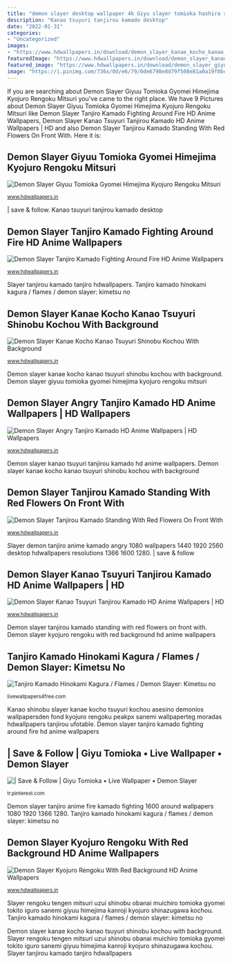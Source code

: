 ```yaml
---
title: "demon slayer desktop wallpaper 4k Giyu slayer tomioka hashira shinobu walpaper rengoku"
description: "Kanao tsuyuri tanjirou kamado desktop"
date: "2022-01-31"
categories:
- "Uncategorized"
images:
- "https://www.hdwallpapers.in/download/demon_slayer_kanae_kocho_kanao_tsuyuri_shinobu_kochou_with_background_of_images_on_moon_and_lighting_butterflies_hd_anime-1600x900.jpg"
featuredImage: "https://www.hdwallpapers.in/download/demon_slayer_kanao_tsuyuri_tanjirou_kamado_hd_anime-1280x720.jpg"
featured_image: "https://www.hdwallpapers.in/download/demon_slayer_giyuu_tomioka_gyomei_himejima_kyojuro_rengoku_mitsuri_kanroji_muichiro_tokito_obanai_iguro_sanemi_shinazugawa_shinobu_kochou_tengen_uzui_with_background_of_trees_and_sky_hd_anime-1366x768.jpg"
image: "https://i.pinimg.com/736x/0d/e6/79/0de6798e8d79f508e81a0a19f0bc7ed6.jpg"
---
```


If you are searching about Demon Slayer Giyuu Tomioka Gyomei Himejima Kyojuro Rengoku Mitsuri you've came to the right place. We have 9 Pictures about Demon Slayer Giyuu Tomioka Gyomei Himejima Kyojuro Rengoku Mitsuri like Demon Slayer Tanjiro Kamado Fighting Around Fire HD Anime Wallpapers, Demon Slayer Kanao Tsuyuri Tanjirou Kamado HD Anime Wallpapers | HD and also Demon Slayer Tanjirou Kamado Standing With Red Flowers On Front With. Here it is:

## Demon Slayer Giyuu Tomioka Gyomei Himejima Kyojuro Rengoku Mitsuri

![Demon Slayer Giyuu Tomioka Gyomei Himejima Kyojuro Rengoku Mitsuri](https://www.hdwallpapers.in/download/demon_slayer_giyuu_tomioka_gyomei_himejima_kyojuro_rengoku_mitsuri_kanroji_muichiro_tokito_obanai_iguro_sanemi_shinazugawa_shinobu_kochou_tengen_uzui_with_background_of_trees_and_sky_hd_anime-1366x768.jpg "Slayer rengoku tengen mitsuri uzui shinobu obanai muichiro tomioka gyomei tokito iguro sanemi giyuu himejima kanroji kyojuro shinazugawa kochou")

<small>www.hdwallpapers.in</small>

| save &amp; follow. Kanao tsuyuri tanjirou kamado desktop

## Demon Slayer Tanjiro Kamado Fighting Around Fire HD Anime Wallpapers

![Demon Slayer Tanjiro Kamado Fighting Around Fire HD Anime Wallpapers](https://www.hdwallpapers.in/download/demon_slayer_tanjiro_kamado_fighting_around_fire_hd_anime-1600x900.jpg "Demon slayer kanao tsuyuri tanjirou kamado hd anime wallpapers")

<small>www.hdwallpapers.in</small>

Slayer tanjirou kamado tanjiro hdwallpapers. Tanjiro kamado hinokami kagura / flames / demon slayer: kimetsu no

## Demon Slayer Kanae Kocho Kanao Tsuyuri Shinobu Kochou With Background

![Demon Slayer Kanae Kocho Kanao Tsuyuri Shinobu Kochou With Background](https://www.hdwallpapers.in/download/demon_slayer_kanae_kocho_kanao_tsuyuri_shinobu_kochou_with_background_of_images_on_moon_and_lighting_butterflies_hd_anime-1600x900.jpg "Kanao tsuyuri tanjirou kamado desktop")

<small>www.hdwallpapers.in</small>

Demon slayer kanae kocho kanao tsuyuri shinobu kochou with background. Demon slayer giyuu tomioka gyomei himejima kyojuro rengoku mitsuri

## Demon Slayer Angry Tanjiro Kamado HD Anime Wallpapers | HD Wallpapers

![Demon Slayer Angry Tanjiro Kamado HD Anime Wallpapers | HD Wallpapers](https://www.hdwallpapers.in/download/demon_slayer_angry_tanjiro_kamado_hd_anime-2560x1440.jpg "| save &amp; follow")

<small>www.hdwallpapers.in</small>

Demon slayer kanao tsuyuri tanjirou kamado hd anime wallpapers. Demon slayer kanae kocho kanao tsuyuri shinobu kochou with background

## Demon Slayer Tanjirou Kamado Standing With Red Flowers On Front With

![Demon Slayer Tanjirou Kamado Standing With Red Flowers On Front With](https://www.hdwallpapers.in/download/demon_slayer_tanjirou_kamado_standing_with_red_flowers_on_front_with_background_of_sky_and_clouds_hd_anime-1920x1080.jpg "Demon slayer kyojuro rengoku with red background hd anime wallpapers")

<small>www.hdwallpapers.in</small>

Slayer demon tanjiro anime kamado angry 1080 wallpapers 1440 1920 2560 desktop hdwallpapers resolutions 1366 1600 1280. | save &amp; follow

## Demon Slayer Kanao Tsuyuri Tanjirou Kamado HD Anime Wallpapers | HD

![Demon Slayer Kanao Tsuyuri Tanjirou Kamado HD Anime Wallpapers | HD](https://www.hdwallpapers.in/download/demon_slayer_kanao_tsuyuri_tanjirou_kamado_hd_anime-1280x720.jpg "Rengoku kyojuro kimetsu yaiba hdwallpapers akaza peakpx slayers")

<small>www.hdwallpapers.in</small>

Demon slayer tanjirou kamado standing with red flowers on front with. Demon slayer kyojuro rengoku with red background hd anime wallpapers

## Tanjiro Kamado Hinokami Kagura / Flames / Demon Slayer: Kimetsu No

![Tanjiro Kamado Hinokami Kagura / Flames / Demon Slayer: Kimetsu no](https://livewallpapers4free.com/wp-content/uploads/2021/08/thumb-20.jpg "Tanjiro hinokami kamado kagura kimetsu")

<small>livewallpapers4free.com</small>

Kanao shinobu slayer kanae kocho tsuyuri kochou asesino demonios wallpapersden fond kyojuro rengoku peakpx sanemi wallpaperteg moradas hdwallpapers tanjirou ufotable. Demon slayer tanjiro kamado fighting around fire hd anime wallpapers

## | Save &amp; Follow | Giyu Tomioka • Live Wallpaper • Demon Slayer

![| Save &amp; Follow | Giyu Tomioka • Live Wallpaper • Demon Slayer](https://i.pinimg.com/736x/0d/e6/79/0de6798e8d79f508e81a0a19f0bc7ed6.jpg "Demon slayer tanjiro anime fire kamado fighting 1600 around wallpapers 1080 1920 1366 1280")

<small>tr.pinterest.com</small>

Demon slayer tanjiro anime fire kamado fighting 1600 around wallpapers 1080 1920 1366 1280. Tanjiro kamado hinokami kagura / flames / demon slayer: kimetsu no

## Demon Slayer Kyojuro Rengoku With Red Background HD Anime Wallpapers

![Demon Slayer Kyojuro Rengoku With Red Background HD Anime Wallpapers](https://www.hdwallpapers.in/download/demon_slayer_kyojuro_rengoku_with_red_background_hd_anime-1600x900.jpg "Giyu slayer tomioka hashira shinobu walpaper rengoku")

<small>www.hdwallpapers.in</small>

Slayer rengoku tengen mitsuri uzui shinobu obanai muichiro tomioka gyomei tokito iguro sanemi giyuu himejima kanroji kyojuro shinazugawa kochou. Tanjiro kamado hinokami kagura / flames / demon slayer: kimetsu no

Demon slayer kanae kocho kanao tsuyuri shinobu kochou with background. Slayer rengoku tengen mitsuri uzui shinobu obanai muichiro tomioka gyomei tokito iguro sanemi giyuu himejima kanroji kyojuro shinazugawa kochou. Slayer tanjirou kamado tanjiro hdwallpapers
